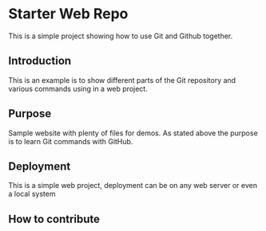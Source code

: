 # Starter Web Repo

This is a simple project showing how to use Git and Github together.

## Introduction

This is an example is to show different parts of the Git repository and various commands using in a web project.

## Purpose

Sample website with plenty of files for demos. As stated above the purpose is to learn Git commands with GitHub.

## Deployment

This is a simple web project, deployment can be on any web server or even a local system

## How to contribute
